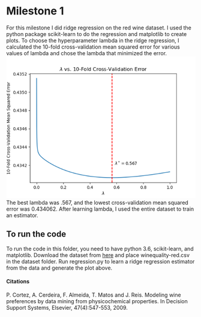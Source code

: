 # Milestone 1
For this milestone I did ridge regression on the red wine dataset. I used the python package scikit-learn to do the regression and matplotlib to create plots. To choose the hyperparameter lambda in the ridge regression, I calculated the 10-fold cross-validation mean squared error for various values of lambda and chose the lambda that minimized the error.
![this plot](https://raw.githubusercontent.com/vulich/517ApplicationProject/master/milestone_1/Plots/hyperparameter_selection.png)
The best lambda was .567, and the lowest cross-validation mean squared error was 0.434062. After learning lambda, I used the entire dataset to train an estimator.

## To run the code
To run the code in this folder, you need to have python 3.6, scikit-learn, and matplotlib. Download the dataset from [here](https://archive.ics.uci.edu/ml/datasets/wine+quality) and place winequality-red.csv in the dataset folder. Run regression.py to learn a ridge regression estimator from the data and generate the plot above.

#### Citations
P. Cortez, A. Cerdeira, F. Almeida, T. Matos and J. Reis. 
Modeling wine preferences by data mining from physicochemical properties. In Decision Support Systems, Elsevier, 47(4):547-553, 2009.
